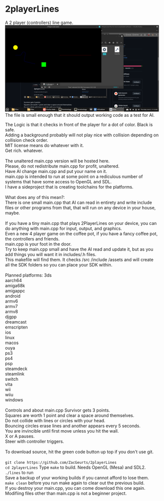 <!--- This files is to be viewed at https://github.com/ZacGeurts/2PlayerLines --->
# 2playerLines
A 2 player (controllers) line game.<BR />
![Screenshot](Screenshot.png)<BR />
The file is small enough that it should output working code as a test for AI.
<BR />

The Logic is that it checks in front of the player for a dot of color. Black is safe.<BR />
Adding a background probably will not play nice with collision depending on collision check order.
<BR />
MIT license means do whatever with it.<BR />
Get rich. whatever.<BR />
<BR />
The unaltered main.cpp version will be hosted here.<BR />
Please, do not redistribute main.cpp for profit, unaltered.<BR>
Have AI change main.cpp and put your name on it.<BR />
main.cpp is intended to run at some point on a rediculous number of systems that have some access to OpenGL and SDL.<BR />
I have a sideproject that is creating toolchains for the platforms.<BR />
<BR />
What does any of this mean?:<BR />
There is one small main.cpp that AI can read in entirety and write include files or other programs from that, that will run on any device in your house, maybe.<BR />
<BR />
If you have a tiny main.cpp that plays 2PlayerLines on your device, you can do anything with main.cpp for input, output, and graphics.<BR />
Even a new 4 player game on the coffee pot, if you have a fancy coffee pot, the controllers and friends.<BR />
main.cpp is your foot in the door.<BR />
Try to keep main.cpp small and have the AI read and update it, but as you add things you will want it in includes/.h files.<BR />
This makefile will find them. It checks /src /include /assets and will create all the SDK folders so you can place your SDK within.<BR />
<BR />
Planned platforms:
3ds<BR />
aarch64<BR />
amiga68k<BR />
amigappc<BR />
android<BR />
armv6<BR />
armv7<BR />
armv8<BR />
djgpp<BR />
dreamcast<BR />
emscripten<BR />
ios<BR />
linux<BR />
macos<BR />
ouya<BR />
ps3<BR />
ps4<BR />
psp<BR />
steamdeck<BR />
steamlink<BR />
switch<BR />
vita<BR />
wii<BR />
wiiu<BR />
windows<BR />
<BR />
Controls and about main.cpp
Survivor gets 3 points.<BR />
Squares are worth 1 point and clear a space around themselves.<BR />
Do not collide with lines or circles with your head.<BR />
Bouncing circles erase lines and another appears every 5 seconds.<BR />
You are invincible until first move unless you hit the wall.<BR />
X or A pauses.<BR />
Steer with controller triggers.<BR />
<BR />
To download source, hit the green code button up top if you don't use git.<BR />
<BR />
`git clone https://github.com/ZacGeurts/2playerLines`<BR />
`cd 2playerLines`
Type `make` to build. Needs OpenGL (Mesa) and SDL2.<BR />
`./lines` to run<BR />
Save a backup of your working builds if you cannot afford to lose them.<BR />
`make clean` before you run make again to clear out the previous build.<BR />
If you destroy your main.cpp, you can come download this one again.<BR />
Modifiing files other than main.cpp is not a beginner project.
